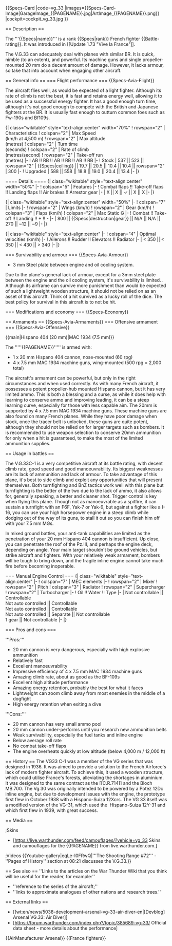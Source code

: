 {{Specs-Card
|code=vg_33
|images={{Specs-Card-Image|GarageImage_{{PAGENAME}}.jpg|ArtImage_{{PAGENAME}}.png}}
|cockpit=cockpit_vg_33.jpg
}}

== Description ==
<!-- ''In the description, the first part should be about the history of and the creation and combat usage of the aircraft, as well as its key features. In the second part, tell the reader about the aircraft in the game. Insert a screenshot of the vehicle, so that if the novice player does not remember the vehicle by name, he will immediately understand what kind of vehicle the article is talking about.'' -->
The '''{{Specs|name}}''' is a rank {{Specs|rank}} French fighter {{Battle-rating}}. It was introduced in [[Update 1.73 "Vive la France"]].

The V.G.33 can adequately deal with planes with similar BR. It is quick, nimble (to an extent), and powerful. Its machine guns and single propeller-mounted 20 mm do a decent amount of damage. However, it lacks armour, so take that into account when engaging other aircraft.

== General info ==
=== Flight performance ===
{{Specs-Avia-Flight}}
<!-- ''Describe how the aircraft behaves in the air. Speed, manoeuvrability, acceleration and allowable loads - these are the most important characteristics of the vehicle.'' -->

The aircraft flies well, as would be expected of a light fighter. Although its rate of climb is not the best, it is fast and retains energy well, allowing it to be used as a successful energy fighter. It has a good enough turn time, although it's not good enough to compete with the British and Japanese fighters at the BR. It is usually fast enough to outturn common foes such as Fw-190s and Bf109s. 

{| class="wikitable" style="text-align:center" width="70%"
! rowspan="2" | Characteristics
! colspan="2" | Max Speed<br>(km/h at 4,500 m)
! rowspan="2" | Max altitude<br>(metres)
! colspan="2" | Turn time<br>(seconds)
! colspan="2" | Rate of climb<br>(metres/second)
! rowspan="2" | Take-off run<br>(metres)
|-
! AB !! RB !! AB !! RB !! AB !! RB
|-
! Stock
| 537 || 523 || rowspan="2" | {{Specs|ceiling}} || 19.7 || 20.5 || 10.4 || 10.4 || rowspan="2" | 300
|-
! Upgraded
| 588 || 558 || 18.8 || 19.0 || 20.4 || 13.4
|-
|}

==== Details ====
{| class="wikitable" style="text-align:center" width="50%"
|-
! colspan="5" | Features
|-
! Combat flaps !! Take-off flaps !! Landing flaps !! Air brakes !! Arrestor gear
|-
| X || X || ✓ || X || X     <!-- ✓ -->
|-
|}

{| class="wikitable" style="text-align:center" width="50%"
|-
! colspan="7" | Limits
|-
! rowspan="2" | Wings (km/h)
! rowspan="2" | Gear (km/h)
! colspan="3" | Flaps (km/h)
! colspan="2" | Max Static G
|-
! Combat !! Take-off !! Landing !! + !! -
|-
| 800 <!-- {{Specs|destruction|body}} --> || {{Specs|destruction|gear}} || N/A || N/A || 270 || ~12 || ~9
|-
|}

{| class="wikitable" style="text-align:center"
|-
! colspan="4" | Optimal velocities (km/h)
|-
! Ailerons !! Rudder !! Elevators !! Radiator
|-
| < 350 || < 350 || < 430 || > 340
|-
|}

=== Survivability and armour ===
{{Specs-Avia-Armour}}
<!-- ''Examine the survivability of the aircraft. Note how vulnerable the structure is and how secure the pilot is, whether the fuel tanks are armoured, etc. Describe the armour, if there is any, and also mention the vulnerability of other critical aircraft systems.'' -->

* 3 mm Steel plate between engine and oil cooling system.

Due to the plane's general lack of armour, except for a 3mm steel plate between the engine and the oil cooling system, it's survivability is limited. . Although its airframe can survive more punishment than would be expected of such a lightweight wooden structure, it should not be relied on as an asset of this aircraft. Think of a hit survived as a lucky roll of the dice. The best policy for survival in this aircraft is to not be hit.

=== Modifications and economy ===
{{Specs-Economy}}

== Armaments ==
{{Specs-Avia-Armaments}}
=== Offensive armament ===
{{Specs-Avia-Offensive}}
<!-- ''Describe the offensive armament of the aircraft, if any. Describe how effective the cannons and machine guns are in a battle, and also what belts or drums are better to use. If there is no offensive weaponry, delete this subsection.'' -->
{{main|Hispano 404 (20 mm)|MAC 1934 (7.5 mm)}}

The '''''{{PAGENAME}}''''' is armed with:

* 1 x 20 mm Hispano 404 cannon, nose-mounted (60 rpg)
* 4 x 7.5 mm MAC 1934 machine guns, wing-mounted (500 rpg = 2,000 total)

The aircraft's armament can be powerful, but only in the right circumstances and when used correctly. As with many French aircraft, it possesses a potent propeller-hub mounted Hispano cannon, but it has very limited ammo. This is both a blessing and a curse, as while it does help with learning to conserve ammo and improving leading, it can be a steep learning curve, especially for those with less capable aim. The 20mm is supported by 4 x 7.5 mm MAC 1934 machine guns. These machine guns are also found on many French planes. While they have poor damage when stock, once the tracer belt is unlocked, these guns are quite potent, although they should not be relied on for larger targets such as bombers. It is recommended to use weapon selection to conserve 20mm ammunition for only when a hit is guaranteed, to make the most of the limited ammunition supplies.  

== Usage in battles ==
<!-- ''Describe the tactics of playing in the aircraft, the features of using aircraft in a team and advice on tactics. Refrain from creating a "guide" - do not impose a single point of view, but instead, give the reader food for thought. Examine the most dangerous enemies and give recommendations on fighting them. If necessary, note the specifics of the game in different modes (AB, RB, SB).'' -->
The V.G.33C-1 is a very competitive aircraft at its battle rating, with decent climb rate, good speed and good manoeuvrability. Its biggest weaknesses are its lack of ammunition and lack of armour. To take advantage of this plane, it's best to side climb and exploit any opportunities that will present themselves. Both turnfighting and BnZ tactics work well with this plane but turnfighting is the better of the two due to the lack of ammo, it also allows for, generally speaking, a better and cleaner shot. Trigger control is key when flying this plane. Though not as manoeuvrable as a spitfire, it can sustain a turnfight with an F6F, Yak-7 or Yak-9, but against a fighter like a I-16, you can use your high horsepower engine in a steep climb while dodging out of the way of its guns, to stall it out so you can finish him off with your 7.5 mm MGs.

In mixed ground battles, your anti-tank capabilities are limited as the penetration of your 20 mm Hispano 404 cannon is insufficient. Up close, you can penetrate the roof of the Pz.III, and perhaps the engine deck, depending on angle. Your main target shouldn't be ground vehicles, but strike aircraft and fighters. With your relatively weak armament, bombers will be tough to bring down, and the fragile inline engine cannot take much fire before becoming inoperable.

=== Manual Engine Control ===
{| class="wikitable" style="text-align:center"
|-
! colspan="7" | MEC elements
|-
! rowspan="2" | Mixer
! rowspan="2" | Pitch
! colspan="3" | Radiator
! rowspan="2" | Supercharger
! rowspan="2" | Turbocharger
|-
! Oil !! Water !! Type
|-
| Not controllable || Controllable<br>Not auto controlled || Controllable<br>Not auto controlled || Controllable<br>Not auto controlled || Separate || Not controllable<br>1 gear || Not controllable
|-
|}

=== Pros and cons ===
<!-- ''Summarise and briefly evaluate the vehicle in terms of its characteristics and combat effectiveness. Mark its pros and cons in the bulleted list. Try not to use more than 6 points for each of the characteristics. Avoid using categorical definitions such as "bad", "good" and the like - use substitutions with softer forms such as "inadequate" and "effective".'' -->

'''Pros:'''

* 20 mm cannon is very dangerous, especially with high explosive ammunition
* Relatively fast
* Excellent manoeuvrability
* Impressive efficiency of 4 x 7.5 mm MAC 1934 machine guns
* Amazing climb rate, about as good as the BF-109s
* Excellent high altitude performance
* Amazing energy retention, probably the best for what it faces
* Lightweight can zoom climb away from most enemies in the middle of a dogfight
* High energy retention when exiting a dive

'''Cons:'''

* 20 mm cannon has very small ammo pool
* 20 mm cannon under-performs until you research new ammunition belts
* Weak survivability, especially the fuel tanks and inline engine
* Below average roll rate
* No combat take-off flaps
* The engine overheats quickly at low altitude (below 4,000 m / 12,000 ft)

== History ==
The VG33 C-1 was a member of the VG series that was designed in 1936. It was aimed to provide a solution to the French Airforce's lack of modern fighter aircraft. To achieve this, it used a wooden structure, which could utilise France's forests, alleviating the shortages in aluminium. It was designed to the same contract as the [[C.R.714]] and the Bloch MB.700. The Vg.30 was originally intended to be powered by a Potez 12Dc inline engine, but due to development issues with the engine, the prototype first flew in October 1938 with a Hispano-Suiza 12Xcrs. The VG 33 itself was a modified version of the VG-31, which used the  Hispano-Suiza 12Y-31 and which first flew in 1939, with great success. 

== Media ==
<!-- ''Excellent additions to the article would be video guides, screenshots from the game, and photos.'' -->

;Skins

* [https://live.warthunder.com/feed/camouflages/?vehicle=vg_33 Skins and camouflages for the {{PAGENAME}} from live.warthunder.com.]

;Videos
{{Youtube-gallery|eqLe-I0FRwQ|'''The Shooting Range #72''' - ''Pages of History'' section at 08:21 discusses the V.G.33.}}

== See also ==
''Links to the articles on the War Thunder Wiki that you think will be useful for the reader, for example:''

* ''reference to the series of the aircraft;''
* ''links to approximate analogues of other nations and research trees.''

== External links ==
<!-- ''Paste links to sources and external resources, such as:''
* ''topic on the official game forum;''
* ''other literature.'' -->

* [[wt:en/news/5038-development-arsenal-vg-33-air-diver-en|[Devblog] Arsenal VG.33: Air Diver]]
* [https://forum.warthunder.com/index.php?/topic/385689-vg-33/ Official data sheet - more details about the performance]

{{AirManufacturer Arsenal}}
{{France fighters}}